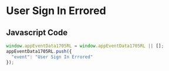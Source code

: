 # User Sign In Errored

### 

## Javascript Code
```js
window.appEventData1705RL = window.appEventData1705RL || [];
appEventData1705RL.push({
  "event": "User Sign In Errored"
});
```







